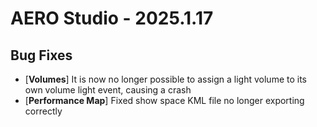 # AERO Studio - 2025.1.17

## Bug Fixes

- [**Volumes**] It is now no longer possible to assign a light volume to its own volume light event, causing a crash
- [**Performance Map**] Fixed show space KML file no longer exporting correctly

